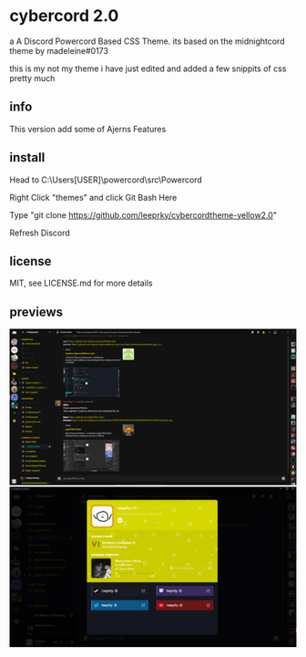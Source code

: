 # cybercord 2.0
a A Discord Powercord Based CSS Theme.
its based on the midnightcord theme by madeleine#0173

this is my not my theme i have just edited and added a few snippits of css pretty much

## info

This version add some of Ajerns Features
## install

Head to C:\Users\[USER]\powercord\src\Powercord

Right Click "themes" and click Git Bash Here

Type "git clone https://github.com/leeprky/cybercordtheme-yellow2.0"

Refresh Discord

## license

MIT, see LICENSE.md for more details

## previews

![preview](./previews/previewyellow2.0.png)
![preview](./previews/previewyellow2.png)
